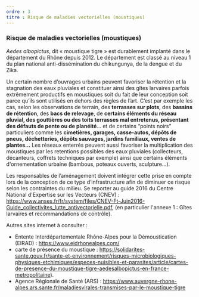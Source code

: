```yaml
---
ordre : 3
titre : Risque de maladies vectorielles (moustiques)
---
```

### Risque de maladies vectorielles (moustiques)

*Aedes albopictus*, dit « moustique tigre » est durablement implanté dans le département du Rhône depuis
2012. Le département est classé au niveau 1 du plan national anti-dissémination du chikungunya, de la
dengue et du Zika.

Un certain nombre d’ouvrages urbains peuvent favoriser la rétention et la stagnation des eaux pluviales et
constituer ainsi des gîtes larvaires parfois extrêmement productifs en moustiques soit du fait de leur
conception soit parce qu’ils sont utilisés en dehors des règles de l’art. C’est par exemple les cas, selon les
observations de terrain, des **terrasses sur plots**, des **bassins de rétention**, des **bacs de relevage**, de
**certains éléments du réseau pluvial, des gouttières ou des toits terrasses mal entretenus,
présentant des défauts de pente ou de planéité**... et de certains “points noirs” particuliers comme les
**cimetières, garages, casse-autos, dépôts de pneus, déchetteries, dépôts sauvages, jardins
familiaux, ventes de plantes…**
Les réseaux enterrés peuvent aussi favoriser la multiplication des
moustiques par les retentions possibles des eaux pluviales (collecteurs, décanteurs, coffrets techniques
par exemple) ainsi que certains éléments d'ornementation urbaine (bambous, poteaux ouverts,
sculpture...).

Les responsables de l’aménagement doivent intégrer cette prise en compte lors de la conception de ce
type d’infrastructure afin de diminuer ce risque selon les contraintes du milieu. Se reporter au guide 2016
du Centre National d'Expertise sur les Vecteurs (CNEV) :
https://www.anses.fr/fr/system/files/CNEV-Ft-Juin2016-Guide_collectivites_lutte_antivectorielle.pdf, (en
particulier l'annexe 1 : Gîtes larvaires et recommandations de contrôle).

Autres sites internet à consulter :
- Entente Interdépartementale Rhône-Alpes pour la Démoustication (EIRAD) : https://www.eidrhonealpes.com/
- carte de présence du moustique :
https://solidarites-sante.gouv.fr/sante-et-environnement/risques-microbiologiques-physiques-etchimiques/especes-nuisibles-et-parasites/article/cartes-de-presence-du-moustique-tigre-aedesalbopictus-en-france-metropolitaine).
- Agence Régionale de Santé (ARS) : https://www.auvergne-rhone-alpes.ars.sante.fr/maladiesvirales-transmises-par-le-moustique-tigre
